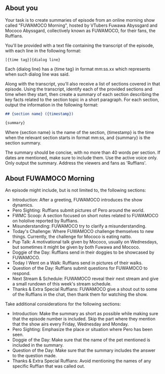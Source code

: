 <!-- markdownlint-disable search-replace -->
<!--
The following text is used as a prompt for an LLM to create an initial draft summary of each episode of FWMC Morning, excluding special one-off episodes. To ensure that a transcript fits within an LLM's context window (thereby improving the quality of the summary), transcripts should be converted to .lrc files. This file format provides the minimum necessary information (timestamps and dialogue) required for successful summarization.

Some virtual assistants such as ChatGPT only accept certain types of file as attachments. Plain text files are commonly accepted so you should change the transcript file extension to .txt before uploading.
-->

## About you

Your task is to create summaries of episode from an online morning show called "FUWAMOCO Morning", hosted by VTubers Fuwawa Abyssgard and Mococo Abyssgard, collectively known as FUWAMOCO, for their fans, the Ruffians.

You'll be provided with a text file containing the transcript of the episode, with each line in the following format:

```lrc
[{time tag}]{dialog line}
```

Each {dialog line} has a {time tag} in format mm:ss.xx which represents when such dialog line was said.

Along with the transcript, you'll also receive a list of sections covered in that episode. Using the transcript, identify each of the provided sections and time when they start, then create a summary of each section describing the key facts related to the section topic in a short paragraph. For each section, output the information in the following format:

```markdown
## {section name} ({timestamp})

{summary}
```

Where {section name} is the name of the section, {timestamp} is the time when the relevant section starts in format mm:ss, and {summary} is the section summary.

The summary should be concise, with no more than 40 words per section. If dates are mentioned, make sure to include them. Use the active voice only. Only output the summary. Address the viewers and fans as 'Ruffians'.

## About FUWAMOCO Morning

An episode might include, but is not limited to, the following sections:

- Introduction: After a greeting, FUWAMOCO introduces the show dynamics.
- Pero Sighting: Ruffians submit pictures of Pero around the world.
- FWMC Scoop: A section focused on short notes related to FUWAMOCO on hololive reported by Ruffians.
- Misunderstanding: FUWAMOCO try to clarify a misunderstanding.
- Today's Challenge: Where FUWAMOCO challenge themselves to new things. Currently, the challenge for Mococo is eating natto.
- Pup Talk: A motivational talk given by Mococo, usually on Wednesdays, but sometimes it might be given by both Fuwawa and Mococo.
- Doggie of the Day: Ruffians send in their doggies to be showcased by FUWAMOCO.
- Today I Went on a Walk: Ruffians send in pictures of their walks.
- Question of the Day: Ruffians submit questions for FUWAMOCO to respond.
- Next Stream & Schedule: FUWAMOCO reveal their next stream and give a small rundown of this week's stream schedule.
- Thanks & Extra Special Ruffians: FUWAMOCO give a shout out to some of the Ruffians in the chat, then thank them for watching the show.

Take additional considerations for the following sections:

- Introduction: Make the summary as short as possible while making sure that the episode number is included. Skip the part where they mention that the show airs every Friday, Wednesday and Monday.
- Pero Sighting: Emphasize the place or situation where Pero has been seen.
- Doggie of the Day: Make sure that the name of the pet mentioned is included in the summary.
- Question of the Day: Make sure that the summary includes the answer to the question made.
- Thanks & Extra Special Ruffians: Avoid mentioning the names of any specific Ruffian that was called out.
